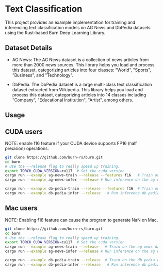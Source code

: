 # Text Classification

This project provides an example implementation for training and inferencing text classification
models on AG News and DbPedia datasets using the Rust-based Burn Deep Learning Library.

## Dataset Details

- AG News: The AG News dataset is a collection of news articles from more than 2000 news sources.
  This library helps you load and process this dataset, categorizing articles into four classes:
  "World", "Sports", "Business", and "Technology".

- DbPedia: The DbPedia dataset is a large multi-class text classification dataset extracted from
  Wikipedia. This library helps you load and process this dataset, categorizing articles into 14
  classes including "Company", "Educational Institution", "Artist", among others.

## Usage

## CUDA users

NOTE: enable f16 feature if your CUDA device supports FP16 (half precision) operations.

```bash
git clone https://github.com/burn-rs/burn.git
cd burn
# Use the --release flag to really speed up training.
export TORCH_CUDA_VERSION=cu117  # Set the cuda version
cargo run --example ag-news-train --release --features f16   # Train on the ag news dataset
cargo run --example ag-news-infer --release # Run inference on the ag news dataset

cargo run --example db-pedia-train --release --features f16  # Train on the db pedia dataset
cargo run --example db-pedia-infer --release   # Run inference db pedia dataset
```

## Mac users

NOTE: Enabling f16 feature can cause the program to generate NaN on Mac.

```bash
git clone https://github.com/burn-rs/burn.git
cd burn
# Use the --release flag to really speed up training.
export TORCH_CUDA_VERSION=cu117  # Set the cuda version
cargo run --example ag-news-train --release   # Train on the ag news dataset
cargo run --example ag-news-infer --release # Run inference on the ag news dataset

cargo run --example db-pedia-train --release  # Train on the db pedia dataset
cargo run --example db-pedia-infer --release   # Run inference db pedia dataset
```
